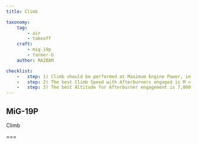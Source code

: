 ```yaml
---
title: Climb

taxonomy:
    tag:
        - air
        - takeoff
    craft: 
        - mig-19p
        - farmer-b
    author: RAZBAM

checklist:
    -   step: 1) Climb should be performed at Maximum Engine Power, in order to save Time and Fuel.
    -   step: 2) The best Climb Speed with Afterburners engaged is M = 0.88-0.9.
    -   step: 3) The best Altitude for Afterburner engagement is 7,000-8,000 meters. When engaging the afterburner at this Altitude, the climb will require less Time and Fuel than with Military Power selected.
---
```


## MiG-19P 
Climb

===

